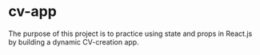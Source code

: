 # cv-app

The purpose of this project is to practice using state and props in React.js by building a dynamic CV-creation app.